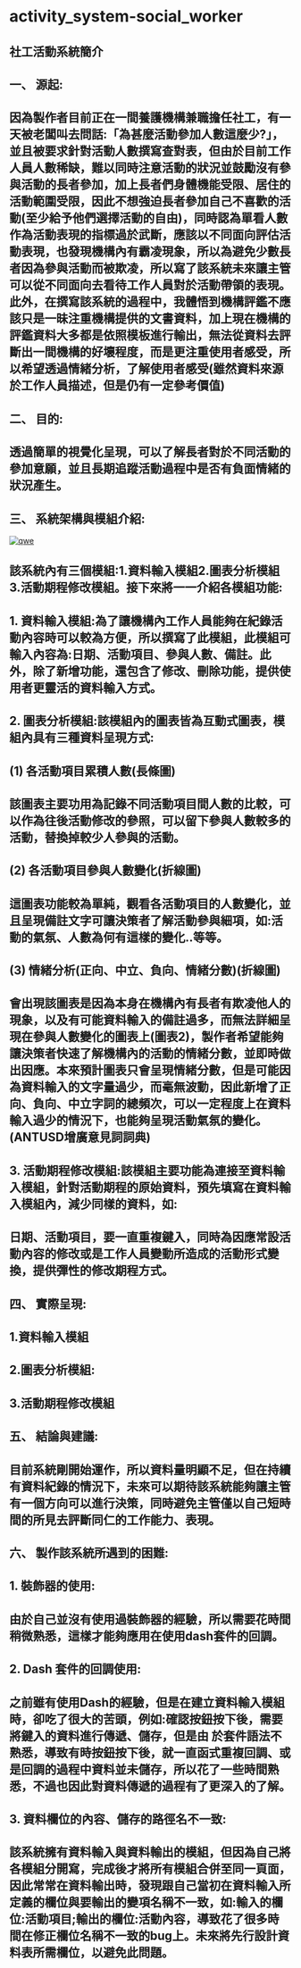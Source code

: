 # activity_system-social_worker

## 社工活動系統簡介
## 一、	源起:
## 因為製作者目前正在一間養護機構兼職擔任社工，有一天被老闆叫去問話:「為甚麼活動參加人數這麼少?」，並且被要求針對活動人數撰寫查對表，但由於目前工作人員人數稀缺，難以同時注意活動的狀況並鼓勵沒有參與活動的長者參加，加上長者們身體機能受限、居住的活動範圍受限，因此不想強迫長者參加自己不喜歡的活動(至少給予他們選擇活動的自由)，同時認為單看人數作為活動表現的指標過於武斷，應該以不同面向評估活動表現，也發現機構內有霸凌現象，所以為避免少數長者因為參與活動而被欺凌，所以寫了該系統未來讓主管可以從不同面向去看待工作人員對於活動帶領的表現。此外，在撰寫該系統的過程中，我體悟到機構評鑑不應該只是一昧注重機構提供的文書資料，加上現在機構的評鑑資料大多都是依照模板進行輸出，無法從資料去評斷出一間機構的好壞程度，而是更注重使用者感受，所以希望透過情緒分析，了解使用者感受(雖然資料來源於工作人員描述，但是仍有一定參考價值)
## 二、	目的:
## 透過簡單的視覺化呈現，可以了解長者對於不同活動的參加意願，並且長期追蹤活動過程中是否有負面情緒的狀況產生。

## 三、	系統架構與模組介紹:

<a href="https://ibb.co/njNwZ3f"><img src="https://i.ibb.co/YhFNYD8/qwe.png" alt="qwe" border="0"></a>

## 該系統內有三個模組:1.資料輸入模組2.圖表分析模組3.活動期程修改模組。接下來將一一介紹各模組功能:
## 1.	資料輸入模組:為了讓機構內工作人員能夠在紀錄活動內容時可以較為方便，所以撰寫了此模組，此模組可輸入內容為:日期、活動項目、參與人數、備註。此外，除了新增功能，還包含了修改、刪除功能，提供使用者更靈活的資料輸入方式。
## 2.	圖表分析模組:該模組內的圖表皆為互動式圖表，模組內具有三種資料呈現方式:
## (1)	各活動項目累積人數(長條圖)
## 該圖表主要功用為記錄不同活動項目間人數的比較，可以作為往後活動修改的參照，可以留下參與人數較多的活動，替換掉較少人參與的活動。
## (2)	各活動項目參與人數變化(折線圖)
## 這圖表功能較為單純，觀看各活動項目的人數變化，並且呈現備註文字可讓決策者了解活動參與細項，如:活動的氣氛、人數為何有這樣的變化..等等。
## (3)	情緒分析(正向、中立、負向、情緒分數)(折線圖)
## 會出現該圖表是因為本身在機構內有長者有欺凌他人的現象，以及有可能資料輸入的備註過多，而無法詳細呈現在參與人數變化的圖表上(圖表2)，製作者希望能夠讓決策者快速了解機構內的活動的情緒分數，並即時做出因應。本來預計圖表只會呈現情緒分數，但是可能因為資料輸入的文字量過少，而毫無波動，因此新增了正向、負向、中立字詞的總頻次，可以一定程度上在資料輸入過少的情況下，也能夠呈現活動氣氛的變化。(ANTUSD增廣意見詞詞典)
## 3.	活動期程修改模組:該模組主要功能為連接至資料輸入模組，針對活動期程的原始資料，預先填寫在資料輸入模組內，減少同樣的資料，如:
## 日期、活動項目，要一直重複鍵入，同時為因應常設活動內容的修改或是工作人員變動所造成的活動形式變換，提供彈性的修改期程方式。
## 四、	實際呈現:
## 1.資料輸入模組


## 2.圖表分析模組:


## 3.活動期程修改模組



## 五、	結論與建議:
## 目前系統剛開始運作，所以資料量明顯不足，但在持續有資料紀錄的情況下，未來可以期待該系統能夠讓主管有一個方向可以進行決策，同時避免主管僅以自己短時間的所見去評斷同仁的工作能力、表現。
## 六、	製作該系統所遇到的困難:
## 1.	裝飾器的使用:
## 由於自己並沒有使用過裝飾器的經驗，所以需要花時間稍微熟悉，這樣才能夠應用在使用dash套件的回調。
## 2.	Dash 套件的回調使用:
## 之前雖有使用Dash的經驗，但是在建立資料輸入模組時，卻吃了很大的苦頭，例如:確認按鈕按下後，需要將鍵入的資料進行傳遞、儲存，但是由 於套件語法不熟悉，導致有時按鈕按下後，就一直函式重複回調、或是回調的過程中資料並未儲存，所以花了一些時間熟悉，不過也因此對資料傳遞的過程有了更深入的了解。
## 3.	資料欄位的內容、儲存的路徑名不一致:
## 該系統擁有資料輸入與資料輸出的模組，但因為自己將各模組分開寫，完成後才將所有模組合併至同一頁面，因此常常在資料輸出時，發現跟自己當初在資料輸入所定義的欄位與要輸出的變項名稱不一致，如:輸入的欄位:活動項目;輸出的欄位:活動內容，導致花了很多時間在修正欄位名稱不一致的bug上。未來將先行設計資料表所需欄位，以避免此問題。

